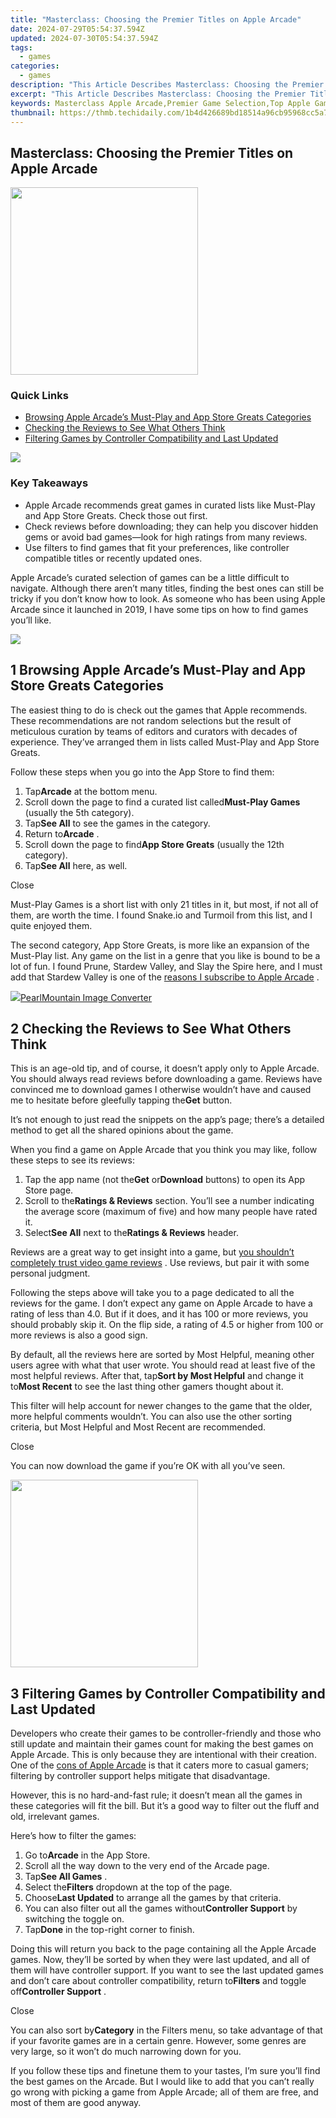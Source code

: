 ```yaml
---
title: "Masterclass: Choosing the Premier Titles on Apple Arcade"
date: 2024-07-29T05:54:37.594Z
updated: 2024-07-30T05:54:37.594Z
tags:
  - games
categories:
  - games
description: "This Article Describes Masterclass: Choosing the Premier Titles on Apple Arcade"
excerpt: "This Article Describes Masterclass: Choosing the Premier Titles on Apple Arcade"
keywords: Masterclass Apple Arcade,Premier Game Selection,Top Apple Games,Arcade Gaming Guide,Selecting Best Apple Games,Choosing Premium Titles,Apple Arcade Leaderboard
thumbnail: https://thmb.techidaily.com/1b4d426689bd18514a96cb95968cc5a755b1ea7a22bc00e9feef5b8e8bfa78d1.jpg
---
```


## Masterclass: Choosing the Premier Titles on Apple Arcade

<!-- affiliate ads begin -->
<a href="https://natural-cycles.sjv.io/c/5597632/2072199/17885" target="_top" id="2072199"><img src="//a.impactradius-go.com/display-ad/17885-2072199" border="0" alt="" width="300" height="300"/></a><img height="0" width="0" src="https://imp.pxf.io/i/5597632/2072199/17885" style="position:absolute;visibility:hidden;" border="0" />
<!-- affiliate ads end -->
### Quick Links

* [Browsing Apple Arcade’s Must-Play and App Store Greats Categories](#browsing-apple-arcade-rsquo-s-must-play-and-app-store-greats-categories)
* [Checking the Reviews to See What Others Think](#checking-the-reviews-to-see-what-others-think)
* [Filtering Games by Controller Compatibility and Last Updated](#filtering-games-by-controller-compatibility-and-last-updated)

<!-- affiliate ads begin -->
<a href="https://estore.winxdvd.com/order/checkout.php?PRODS=1412049&QTY=1&AFFILIATE=108875&CART=1"><img src="https://www.winxdvd.com/affiliate/new-banner/pt-200x200.jpg" border="0"></a>
<!-- affiliate ads end -->
### Key Takeaways

* Apple Arcade recommends great games in curated lists like Must-Play and App Store Greats. Check those out first.
* Check reviews before downloading; they can help you discover hidden gems or avoid bad games—look for high ratings from many reviews.
* Use filters to find games that fit your preferences, like controller compatible titles or recently updated ones.

 Apple Arcade’s curated selection of games can be a little difficult to navigate. Although there aren’t many titles, finding the best ones can still be tricky if you don’t know how to look. As someone who has been using Apple Arcade since it launched in 2019, I have some tips on how to find games you’ll like.

<!-- affiliate ads begin -->
<a href="https://secure.2checkout.com/order/checkout.php?PRODS=19080710&QTY=1&AFFILIATE=108875&CART=1"><img src="https://smart-seo-tool.com/images/SmartSEOAuditorBox.png" border="0"></a>
<!-- affiliate ads end -->
## 1  Browsing Apple Arcade’s Must-Play and App Store Greats Categories

 The easiest thing to do is check out the games that Apple recommends. These recommendations are not random selections but the result of meticulous curation by teams of editors and curators with decades of experience. They’ve arranged them in lists called Must-Play and App Store Greats.

Follow these steps when you go into the App Store to find them:

1. Tap**Arcade** at the bottom menu.
2. Scroll down the page to find a curated list called**Must-Play Games** (usually the 5th category).
3. Tap**See All** to see the games in the category.
4. Return to**Arcade** .
5. Scroll down the page to find**App Store Greats** (usually the 12th category).
6. Tap**See All** here, as well.

Close

 Must-Play Games is a short list with only 21 titles in it, but most, if not all of them, are worth the time. I found Snake.io and Turmoil from this list, and I quite enjoyed them.

 The second category, App Store Greats, is more like an expansion of the Must-Play list. Any game on the list in a genre that you like is bound to be a lot of fun. I found Prune, Stardew Valley, and Slay the Spire here, and I must add that Stardew Valley is one of the [reasons I subscribe to Apple Arcade](https://www.makeuseof.com/apple-arcade-reasons-to-subscribe/) .

<!-- affiliate ads begin -->
<a href="https://secure.2checkout.com/order/checkout.php?PRODS=4550420&QTY=1&AFFILIATE=108875&CART=1"><img src="https://www.pearlmountainsoft.com/n_img/product/pic/f_02.jpg" border="0">PearlMountain Image Converter</a>
<!-- affiliate ads end -->
## 2 Checking the Reviews to See What Others Think

 This is an age-old tip, and of course, it doesn’t apply only to Apple Arcade. You should always read reviews before downloading a game. Reviews have convinced me to download games I otherwise wouldn’t have and caused me to hesitate before gleefully tapping the**Get** button.

 It’s not enough to just read the snippets on the app’s page; there’s a detailed method to get all the shared opinions about the game.

 When you find a game on Apple Arcade that you think you may like, follow these steps to see its reviews:

1. Tap the app name (not the**Get** or**Download** buttons) to open its App Store page.
2. Scroll to the**Ratings & Reviews** section. You’ll see a number indicating the average score (maximum of five) and how many people have rated it.
3. Select**See All** next to the**Ratings & Reviews** header.

 Reviews are a great way to get insight into a game, but [you shouldn’t completely trust video game reviews](https://www.makeuseof.com/reasons-why-you-shouldnt-trust-game-reviews-or-review-scores/) . Use reviews, but pair it with some personal judgment.

 Following the steps above will take you to a page dedicated to all the reviews for the game. I don’t expect any game on Apple Arcade to have a rating of less than 4.0\. But if it does, and it has 100 or more reviews, you should probably skip it. On the flip side, a rating of 4.5 or higher from 100 or more reviews is also a good sign.

 By default, all the reviews here are sorted by Most Helpful, meaning other users agree with what that user wrote. You should read at least five of the most helpful reviews. After that, tap**Sort by Most Helpful** and change it to**Most Recent** to see the last thing other gamers thought about it.

 This filter will help account for newer changes to the game that the older, more helpful comments wouldn’t. You can also use the other sorting criteria, but Most Helpful and Most Recent are recommended.

Close

 You can now download the game if you’re OK with all you’ve seen.

<!-- affiliate ads begin -->
<a href="https://coinrule.sjv.io/c/5597632/1958374/18409" target="_top" id="1958374"><img src="//a.impactradius-go.com/display-ad/18409-1958374" border="0" alt="" width="300" height="300"/></a><img height="0" width="0" src="https://imp.pxf.io/i/5597632/1958374/18409" style="position:absolute;visibility:hidden;" border="0" />
<!-- affiliate ads end -->
## 3 Filtering Games by Controller Compatibility and Last Updated

 Developers who create their games to be controller-friendly and those who still update and maintain their games count for making the best games on Apple Arcade. This is only because they are intentional with their creation. One of the [cons of Apple Arcade](https://www.makeuseof.com/apple-arcade-pros-and-cons/) is that it caters more to casual gamers; filtering by controller support helps mitigate that disadvantage.

 However, this is no hard-and-fast rule; it doesn’t mean all the games in these categories will fit the bill. But it’s a good way to filter out the fluff and old, irrelevant games.

Here’s how to filter the games:

1. Go to**Arcade** in the App Store.
2. Scroll all the way down to the very end of the Arcade page.
3. Tap**See All Games** .
4. Select the**Filters** dropdown at the top of the page.
5. Choose**Last Updated** to arrange all the games by that criteria.
6. You can also filter out all the games without**Controller Support** by switching the toggle on.
7. Tap**Done** in the top-right corner to finish.

 Doing this will return you back to the page containing all the Apple Arcade games. Now, they’ll be sorted by when they were last updated, and all of them will have controller support. If you want to see the last updated games and don’t care about controller compatibility, return to**Filters** and toggle off**Controller Support** .

Close

 You can also sort by**Category** in the Filters menu, so take advantage of that if your favorite games are in a certain genre. However, some genres are very large, so it won’t do much narrowing down for you.

 If you follow these tips and finetune them to your tastes, I’m sure you’ll find the best games on the Arcade. But I would like to add that you can’t really go wrong with picking a game from Apple Arcade; all of them are free, and most of them are good anyway.


<ins class="adsbygoogle"
     style="display:block"
     data-ad-format="autorelaxed"
     data-ad-client="ca-pub-7571918770474297"
     data-ad-slot="1223367746"></ins>



<ins class="adsbygoogle"
     style="display:block"
     data-ad-client="ca-pub-7571918770474297"
     data-ad-slot="8358498916"
     data-ad-format="auto"
     data-full-width-responsive="true"></ins>






